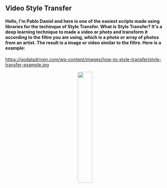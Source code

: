 ## Video Style Transfer

#### Hello, I'm Pablo Daniel and here is one of the easiest scripts made using libraries for the techinque of Style Transfer. What is Style Transfer? It's a deep learning technique to made a video or photo and transform it according to the filtre you are using, which is a photo or array of photos from an artist. The result is a image or video similar to the filtre. Here is a example:

https://godatadriven.com/wp-content/images/how-to-style-transfer/style-transfer-example.jpg

<p align="center" width="100%">
    <img width="30%" src="https://godatadriven.com/wp-content/images/how-to-style-transfer/style-transfer-example.jpg"> 
</p>
